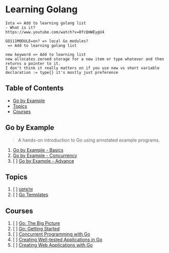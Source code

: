 # Learning Golang

```text
Iota => Add to learning golang list
- What is it?
https://www.youtube.com/watch?v=0fcQmWEygU4

GO111MODULE=on? => local Go modules?
 => Add to learning golang list

new keyword => Add to learning list
new allocates zeroed storage for a new item or type whatever and then returns a pointer to it.
I don't think it really matters on if you use new vs short variable declaration := type{} it's mostly just preference
```

## Table of Contents

<!-- START doctoc generated TOC please keep comment here to allow auto update -->
<!-- DON'T EDIT THIS SECTION, INSTEAD RE-RUN doctoc TO UPDATE -->

- [Go by Example](#go-by-example)
- [Topics](#topics)
- [Courses](#courses)

<!-- END doctoc generated TOC please keep comment here to allow auto update -->

## Go by Example

> A hands-on introduction to Go using annotated example programs.

1. [Go by Example - Basics](go-by-example-basics/README.md)
1. [Go by Example - Concurrency](go-by-example-concurrency/README.md)
1. [ ] [Go by Example - Advance](go-by-example-advance/README.md)

## Topics

1. [ ] [`GOPATH`](gopath/README.md)
1. [ ] [Go Templates](go-templates/README.md)

## Courses

1. [ ] [Go: The Big Picture](go-the-big-picture/README.md)
1. [ ] [Go: Getting Started](go-getting-started/README.md)
1. [ ] [Concurrent Programming with Go](concurrent-programming-with-go/README.md)
1. [ ] [Creating Well-tested Applications in Go](creating-well-tested-applications-in-go/README.md)
1. [ ] [Creating Web Applications with Go](creating-web-applications-with-go/README.md)
